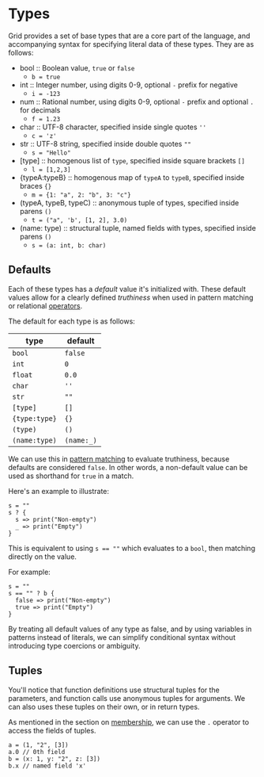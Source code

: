 # Types

Grid provides a set of base types that are a core part of the language, and accompanying syntax for specifying literal data of these types. They are as follows:

- bool :: Boolean value, `true` or `false`
  - `b = true`
- int :: Integer number, using digits 0-9, optional `-` prefix for negative
  - `i = -123`
- num :: Rational number, using digits 0-9, optional `-` prefix and optional `.` for decimals
  - `f = 1.23`
- char :: UTF-8 character, specified inside single quotes `''`
  - `c = 'z'`
- str :: UTF-8 string, specified inside double quotes `""`
  - `s = "Hello"`
- [type] :: homogenous list of `type`, specified inside square brackets `[]`
  - `l = [1,2,3]`
- {typeA:typeB} :: homogenous map of `typeA` to `typeB`, specified inside braces `{}`
  - `m = {1: "a", 2: "b", 3: "c"}`
- (typeA, typeB, typeC) :: anonymous tuple of types, specified inside parens `()`
  - `t = ("a", 'b', [1, 2], 3.0)`
- (name: type) :: structural tuple, named fields with types, specified inside parens `()`
  - `s = (a: int, b: char)`

## Defaults

Each of these types has a *default* value it's initialized with. These default values allow for a clearly defined *truthiness* when used in pattern matching or relational [operators](#operators).

The default for each type is as follows:

| type          |    default |
|---------------|------------|
| `bool`        |    `false` |
| `int`         |        `0` |
| `float`       |      `0.0` |
| `char`        |       `''` |
| `str`         |       `""` |
| `[type]`      |       `[]` |
| `{type:type}` |       `{}` |
| `(type)`      |       `()` |
| `(name:type)` | `(name:_)` |

We can use this in [pattern matching](#flow-control) to evaluate truthiness, because defaults are considered `false`. In other words, a non-default value can be used as shorthand for `true` in a match.

Here's an example to illustrate:

```
s = ""
s ? {
  s => print("Non-empty")
  _ => print("Empty")
}
```

This is equivalent to using `s == ""` which evaluates to a `bool`, then matching directly on the value.

For example:

```
s = ""
s == "" ? b {
  false => print("Non-empty")
  true => print("Empty")
}
```

By treating all default values of any type as false, and by using variables in patterns instead of literals, we can simplify conditional syntax without introducing type coercions or ambiguity.

## Tuples

You'll notice that function definitions use structural tuples for the parameters, and function calls use anonymous tuples for arguments. We can also uses these tuples on their own, or in return types.

As mentioned in the section on [membership](#membership), we can use the `.` operator to access the fields of tuples.

```
a = (1, "2", [3])
a.0 // 0th field
b = (x: 1, y: "2", z: [3])
b.x // named field 'x'
```

